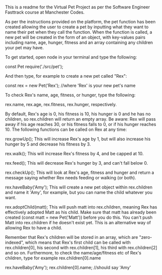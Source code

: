 This is a readme for the Virtual Pet Project as per the Software Engineer Fasttrack course at Manchester Codes.

As per the instructions provided on the platform, the pet function has been created allowing the user to create a pet by inputting what they want to name their pet when they call the function. When the function is called, a new pet will be created in the form of an object, with key-values pairs including name, age, hunger, fitness and an array containing any children your pet may have.

To get started, open node in your terminal and type the following:

const Pet require('./src/pet');

And then type, for example to create a new pet called "Rex":

const rex = new Pet('Rex'); //where 'Rex' is your new pet's name

To check Rex's name, age, fitness, or hunger, type the following:

rex.name, rex.age, rex.fitness, rex.hunger, respectively.

By default, Rex's age is 0, his fitness is 10, his hunger is 0 and he has no children, so rex.children will return an empty array. Be aware: Rex will pass away if his age reaches 30, or his fitness falls to 0, or if his hunger reaches 10. The following functions can be called on Rex at any time:

rex.growUp(); This will increase Rex's age by 1, but will also increase his hunger by 5 and decrease his fitness by 3.

rex.walk(); This will increase Rex's fitness by 4, and be capped at 10.

rex.feed(); This will decrease Rex's hunger by 3, and can't fall below 0.

rex.checkUp(); This will look at Rex's age, fitness and hunger and return a message saying whether Rex needs feeding or walking (or both).

rex.haveBaby('Amy'); This will create a new pet object within rex.children and name it 'Amy', for example, but you can name the child whatever you want.

rex.adoptChild(matt); This will push matt into rex.children, meaning Rex has effectively adopted Matt as his child. Make sure that matt has already been created (const matt = new Pet('Matt')) before you do this. You can't push Matt into rex.children if he doesn't exist yet. This is an alternative way of allowing Rex to have a child.

Remember that Rex's children will be stored in an array, which are "zero-indexed", which means that Rex's first child can be called with rex.children[0], his second with rex.children[1], his third with rex.children[2] and so on. Furthermore, to check the name/age/fitness etc of Rex's children, type for example rex.children[0].name

rex.haveBaby('Amy');
rex.children[0].name; //should say 'Amy'